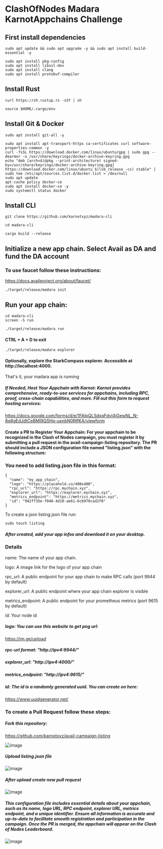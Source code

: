 # ClashOfNodes Madara KarnotAppchains Challenge
## First install dependencies

```
sudo apt update && sudo apt upgrade -y && sudo apt install build-essential -y
```
```
sudo apt install pkg-config
sudo apt install libssl-dev
sudo apt install clang
sudo apt install protobuf-compiler
```
## Install Rust

```
curl https://sh.rustup.rs -sSf | sh
```
```
source $HOME/.cargo/env
```
## Install Git & Docker

```
sudo apt install git-all -y
```
```
sudo apt install apt-transport-https ca-certificates curl software-properties-common -y
curl -fsSL https://download.docker.com/linux/ubuntu/gpg | sudo gpg --dearmor -o /usr/share/keyrings/docker-archive-keyring.gpg
echo "deb [arch=$(dpkg --print-architecture) signed-by=/usr/share/keyrings/docker-archive-keyring.gpg] https://download.docker.com/linux/ubuntu $(lsb_release -cs) stable" | sudo tee /etc/apt/sources.list.d/docker.list > /dev/null
sudo apt update
apt-cache policy docker-ce
sudo apt install docker-ce -y
sudo systemctl status docker
```
## Install CLI

```
git clone https://github.com/karnotxyz/madara-cli
```
```
cd madara-cli
```
```
cargo build --release
```
## Initialize a new app chain. Select Avail as DA and fund the DA account
### To use faucet follow these instructions: 
https://docs.availproject.org/about/faucet/

```
./target/release/madara init
```
## Run your app chain:

```
cd madara-cli
screen -S run
```
```
./target/release/madara run
```
#### CTRL + A + D to exit

```
./target/release/madara explorer
```
#### Optionally, explore the StarkCompass explorer. Accessible at http://localhost:4000.
That's it, your madara app is running

##### If Needed, Host Your Appchain with Karnot: Karnot provides comprehensive, ready-to-use services for appchains, including RPC, proof, cross-chain capabilities, and more. Fill out this form to request hosting services:
https://docs.google.com/forms/d/e/1FAIpQLSdxqFdvI4iGewNL_N-8q8gEdJdtCeBMl9QSHp-uxnbN0RtfKA/viewform
#### Create a PR to Register Your Appchain: For your appchain to be recognized in the Clash of Nodes campaign, you must register it by submitting a pull request in the avail-campaign-listing repository. The PR should include a JSON configuration file named "listing.json" with the following structure:

### You need to add listing.json file in this format:
```
{
  "name": "my_app_chain",
  "logo": "https://placehold.co/400x400",
  "rpc_url": "https://rpc.mychain.xyz",
  "explorer_url": "https://explorer.mychain.xyz",
  "metrics_endpoint": "https://metrics.mychain.xyz",
  "id": "942ff35e-f048-4d10-ae61-6cb970cad2f0"
}
```
To create a json listing.json file run:
```
sudo touch listing
```
##### After created, add your app infos and download it on your desktop.

### Details

name: The name of your app chain.

logo: A image link for the logo of your app chain

rpc_url: A public endpoint for your app chain to make RPC calls (port 9944 by default)

explorer_url: A public endpoint where your app chain explorer is visible

metrics_endpoint: A public endpoint for your prometheus metrics (port 9615 by default)

id: Your node id

##### logo: You can use this website to get png url:
https://im.ge/upload
##### rpc-url format: "http://ipv4:9944/"
##### explorer_url: "http://ipv4:4000/"
##### metrics_endpoint: "http://ipv4:9615/"
##### id: The id is a randomly generated uuid. You can create on here: 
https://www.uuidgenerator.net/

### To create a Pull Request follow these steps:
##### Fork this repository:
https://github.com/karnotxyz/avail-campaign-listing

![image](https://github.com/Alping0/Clash-of-Nodes-Madara---Karnot-Appchains-Challenge/assets/105454859/6d858141-b9cf-474e-9f66-dc0893b3ea9a)

##### Upload listing.json file

![image](https://github.com/Alping0/Clash-of-Nodes-Madara---Karnot-Appchains-Challenge/assets/105454859/645a6cd2-eb5e-4704-bae3-ee89694a0bc9)

##### After upload create new pull request

![image](https://github.com/Alping0/Clash-of-Nodes-Madara---Karnot-Appchains-Challenge/assets/105454859/64b38ae0-fd99-48ad-9339-1b6ef7c047b7)

##### This configuration file includes essential details about your appchain, such as its name, logo URL, RPC endpoint, explorer URL, metrics endpoint, and a unique identifier. Ensure all information is accurate and up-to-date to facilitate smooth registration and participation in the campaign. Once the PR is merged, the appchain will appear on the Clash of Nodes Leaderboard.

![image](https://github.com/Alping0/Clash-of-Nodes-Madara---Karnot-Appchains-Challenge/assets/105454859/18f2404d-7c77-43e7-a61c-39f7bb951412)
